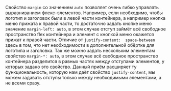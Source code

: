 Свойство `margin` со значением `auto` позволяет очень гибко управлять выравниванием флекс-элементов. Например, если необходимо, чтобы логотип и заголовок были в левой части контейнера, а например кнопка меню прижата к правой части, то достаточно задать кнопке меню значение `margin-left: auto`, в этом случае отступ займёт всё свободное пространство flex контейнера и элемент с кнопкой меню окажется прижат к правой части. Отличие от `justify-content:  space-between` здесь в том, что нет необходимости в дополнительной обёртке для логотипа и заголовка. Так же можно задать нескольким элементам свойство `margin-*: auto`, в этом случае всё свободное пространство контейнера разделится в равных частях между отступами элементов, у которых задано это свойство. Данный приём расширяет ту функциональность, которую нам даёт свойство `justify-content`, мы можем задавать отступы только между необходимыми элементами, а не всеми сразу.
